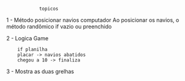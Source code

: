                 topicos 

1 - Método posicionar navios computador
        Ao posicionar os navios, o método randômico
        if vazio ou preenchido

2 - Logica Game

        if planilha
        placar -> navios abatidos
        chegou a 10 -> finaliza

3 - Mostra as duas grelhas
        
